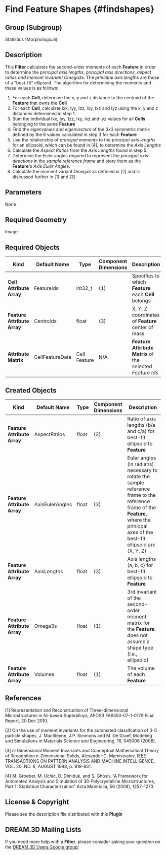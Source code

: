 Find Feature Shapes {#findshapes}
=============

## Group (Subgroup) ##

Statistics (Morphological)

## Description ##

This **Filter** calculates the second-order moments of each **Feature** in order to determine the *principal axis lengths, principal axis directions, aspect ratios and moment invariant Omega3s*.  The *principal axis lengths* are those of a "best-fit" ellipsoid.  The algorithm for determining the moments and these values is as follows:

1. For each **Cell**, determine the x, y and z distance to the centroid of the **Feature** that owns the **Cell**
2. For each **Cell**, calculate Ixx, Iyy, Izz, Ixy, Ixz and Iyz using the x, y and z distances determined in step 1.
3. Sum the individual Ixx, Iyy, Izz, Ixy, Ixz and Iyz values for all **Cells** belonging to the same **Feature**
4. Find the *eigenvalues* and *eigenvectors* of the *3x3* symmetric matrix defined by the *6* values calculated in step 3 for each **Feature**
5. Use the relationship of *principal moments* to the *principal axis lengths* for an ellipsoid, which can be found in [4], to determine the *Axis Lengths*
6. Calculate the *Aspect Ratios* from the *Axis Lengths* found in step 5.
7. Determine the Euler angles required to represent the *principal axis directions* in the *sample reference frame* and store them as the **Feature**'s *Axis Euler Angles*.
8. Calculate the moment variant Omega3 as definied in [2] and is discussed further in [1] and [3]

## Parameters ##

None

## Required Geometry ##

Image 

## Required Objects ##

| Kind | Default Name | Type | Component Dimensions | Description |
|------|--------------|------|----------------------|-------------|
| **Cell Attribute Array** | FeatureIds | int32_t | (1) | Specifies to which **Feature** each **Cell** belongs |
| **Feature Attribute Array** | Centroids | float | (3) | X, Y, Z coordinates of **Feature** center of mass |
| **Attribute Matrix** | CellFeatureData | Cell Feature | N/A | **Feature Attribute Matrix** of the selected _Feature Ids_ |

## Created Objects ##

| Kind | Default Name | Type | Component Dimensions | Description |
|------|--------------|------|----------------------|-------------|
| **Feature Attribute Array** | AspectRatios | float | (2) | Ratio of axis lengths (b/a and c/a) for best-fit ellipsoid to **Feature** |
| **Feature Attribute Array** | AxisEulerAngles | float | (3) | Euler angles (in radians) necessary to rotate the sample reference frame to the reference frame of the **Feature**, where the prinicpal axes of the best-fit ellipsoid are (X, Y, Z) |
| **Feature Attribute Array** | AxisLengths | float | (3) | Axis lengths (a, b, c) for best-fit ellipsoid to **Feature** |
| **Feature Attribute Array** | Omega3s | float | (1) | 3rd invariant of the second-order moment matrix for the **Feature**, does not assume a shape type (i.e., ellipsoid) |
| **Feature Attribute Array** | Volumes | float | (1) | The volume of each **Feature** |

## References ## 

[1] Representation and Reconstruction of Three-dimensional Microstructures in Ni-based Superalloys, AFOSR FA9550-07-1-0179 Final Report, 20 Dec 2010.

[2] On the use of moment invariants for the automated classifcation of 3-D particle shapes, J. MacSleyne, J.P. Simmons and M. De Graef, Modeling and Simulations in Materials Science and Engineering, 16, 045008 (2008).

[3] n-Dimensional Moment Invariants and Conceptual Mathematical Theory of Recognition n-Dimensional Solids, Alexander G. Mamistvalov, IEEE TRANSACTIONS ON PATTERN ANALYSIS AND MACHINE INTELLIGENCE, VOL. 20, NO. 8, AUGUST 1998, p. 819-831.

[4] M. Groeber, M. Uchic, D. Dimiduk, and S. Ghosh. “A Framework for Automated Analysis and Simulation of 3D Polycrystalline Microstructures, Part 1: Statistical Characterization” Acta Materialia, 56 (2008), 1257-1273. 

## License & Copyright ##

Please see the description file distributed with this **Plugin**

## DREAM.3D Mailing Lists ##

If you need more help with a **Filter**, please consider asking your question on the [DREAM.3D Users Google group!](https://groups.google.com/forum/?hl=en#!forum/dream3d-users)


